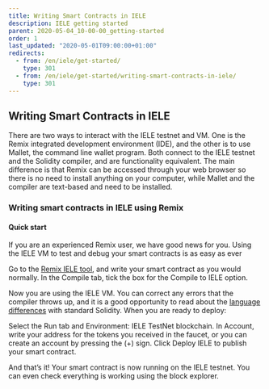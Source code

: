 ```yaml
---
title: Writing Smart Contracts in IELE
description: IELE getting started
parent: 2020-05-04_10-00-00_getting-started
order: 1
last_updated: "2020-05-01T09:00:00+01:00"
redirects:
  - from: /en/iele/get-started/
    type: 301
  - from: /en/iele/get-started/writing-smart-contracts-in-iele/
    type: 301
---
```

## Writing Smart Contracts in IELE

There are two ways to interact with the IELE testnet and VM. One is the Remix integrated development environment (IDE), and the other is to use Mallet, the command line wallet program. Both connect to the IELE testnet and the Solidity compiler, and are functionality equivalent. The main difference is that Remix can be accessed through your web browser so there is no need to install anything on your computer, while Mallet and the compiler are text-based and need to be installed.

### Writing smart contracts in IELE using Remix

#### Quick start

If you are an experienced Remix user, we have good news for you. Using the IELE VM to test and debug your smart contracts is as easy as ever

Go to the [Remix IELE tool](/en/more/iele/tools/compiler/), and write your smart contract as you would normally. In the Compile tab, tick the box for the Compile to IELE option.

Now you are using the IELE VM. You can correct any errors that the compiler throws up, and it is a good opportunity to read about the [language differences](https://github.com/runtimeverification/solidity/tree/sol2iele/help) with standard Solidity. When you are ready to deploy:

Select the Run tab and Environment: IELE TestNet blockchain. In Account, write your address for the tokens you received in the faucet, or you can create an account by pressing the (+) sign. Click Deploy IELE to publish your smart contract.

And that’s it! Your smart contract is now running on the IELE testnet. You can even check everything is working using the block explorer.
